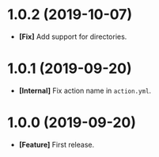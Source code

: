 # 1.0.2 (2019-10-07)

- **[Fix]** Add support for directories.

# 1.0.1 (2019-09-20)

- **[Internal]** Fix action name in `action.yml`.

# 1.0.0 (2019-09-20)

- **[Feature]** First release.
